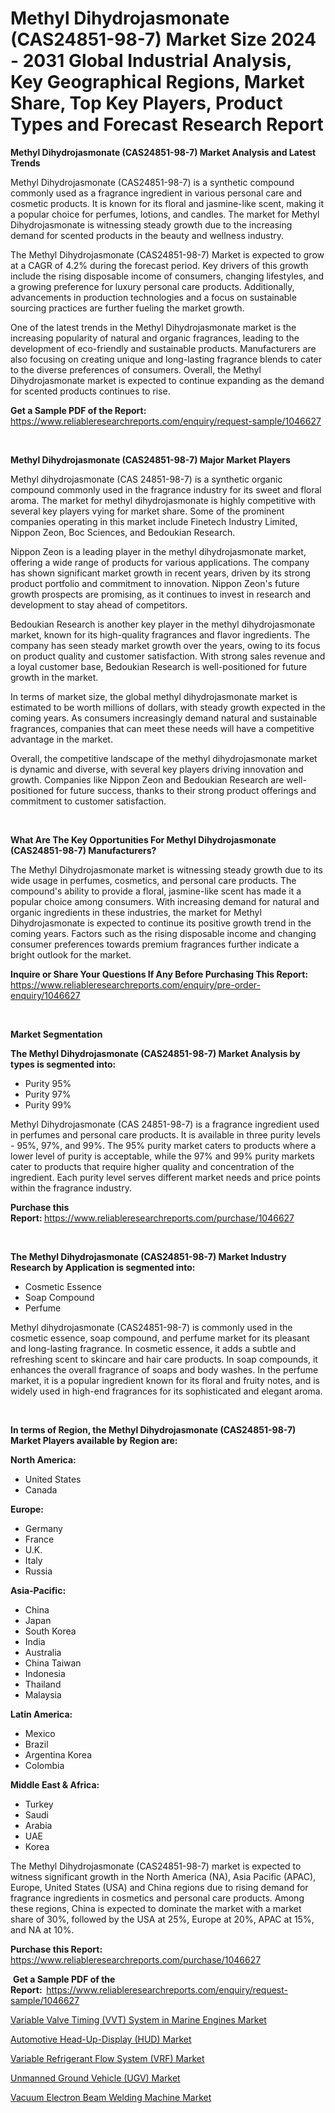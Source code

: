 <p><h1>Methyl Dihydrojasmonate (CAS24851-98-7) Market Size 2024 - 2031 Global Industrial Analysis, Key Geographical Regions, Market Share, Top Key Players, Product Types and Forecast Research Report</h1></p><p><strong>Methyl Dihydrojasmonate (CAS24851-98-7) Market Analysis and Latest Trends</strong></p>
<p><p>Methyl Dihydrojasmonate (CAS24851-98-7) is a synthetic compound commonly used as a fragrance ingredient in various personal care and cosmetic products. It is known for its floral and jasmine-like scent, making it a popular choice for perfumes, lotions, and candles. The market for Methyl Dihydrojasmonate is witnessing steady growth due to the increasing demand for scented products in the beauty and wellness industry.</p><p>The Methyl Dihydrojasmonate (CAS24851-98-7) Market is expected to grow at a CAGR of 4.2% during the forecast period. Key drivers of this growth include the rising disposable income of consumers, changing lifestyles, and a growing preference for luxury personal care products. Additionally, advancements in production technologies and a focus on sustainable sourcing practices are further fueling the market growth.</p><p>One of the latest trends in the Methyl Dihydrojasmonate market is the increasing popularity of natural and organic fragrances, leading to the development of eco-friendly and sustainable products. Manufacturers are also focusing on creating unique and long-lasting fragrance blends to cater to the diverse preferences of consumers. Overall, the Methyl Dihydrojasmonate market is expected to continue expanding as the demand for scented products continues to rise.</p></p>
<p><strong>Get a Sample PDF of the Report:&nbsp;</strong> <a href="https://www.reliableresearchreports.com/enquiry/request-sample/1046627">https://www.reliableresearchreports.com/enquiry/request-sample/1046627</a></p>
<p>&nbsp;</p>
<p><strong>Methyl Dihydrojasmonate (CAS24851-98-7) Major Market Players</strong></p>
<p><p>Methyl dihydrojasmonate (CAS 24851-98-7) is a synthetic organic compound commonly used in the fragrance industry for its sweet and floral aroma. The market for methyl dihydrojasmonate is highly competitive with several key players vying for market share. Some of the prominent companies operating in this market include Finetech Industry Limited, Nippon Zeon, Boc Sciences, and Bedoukian Research.</p><p>Nippon Zeon is a leading player in the methyl dihydrojasmonate market, offering a wide range of products for various applications. The company has shown significant market growth in recent years, driven by its strong product portfolio and commitment to innovation. Nippon Zeon's future growth prospects are promising, as it continues to invest in research and development to stay ahead of competitors.</p><p>Bedoukian Research is another key player in the methyl dihydrojasmonate market, known for its high-quality fragrances and flavor ingredients. The company has seen steady market growth over the years, owing to its focus on product quality and customer satisfaction. With strong sales revenue and a loyal customer base, Bedoukian Research is well-positioned for future growth in the market.</p><p>In terms of market size, the global methyl dihydrojasmonate market is estimated to be worth millions of dollars, with steady growth expected in the coming years. As consumers increasingly demand natural and sustainable fragrances, companies that can meet these needs will have a competitive advantage in the market.</p><p>Overall, the competitive landscape of the methyl dihydrojasmonate market is dynamic and diverse, with several key players driving innovation and growth. Companies like Nippon Zeon and Bedoukian Research are well-positioned for future success, thanks to their strong product offerings and commitment to customer satisfaction.</p></p>
<p>&nbsp;</p>
<p><strong>What Are The Key Opportunities For Methyl Dihydrojasmonate (CAS24851-98-7) Manufacturers?</strong></p>
<p><p>The Methyl Dihydrojasmonate market is witnessing steady growth due to its wide usage in perfumes, cosmetics, and personal care products. The compound's ability to provide a floral, jasmine-like scent has made it a popular choice among consumers. With increasing demand for natural and organic ingredients in these industries, the market for Methyl Dihydrojasmonate is expected to continue its positive growth trend in the coming years. Factors such as the rising disposable income and changing consumer preferences towards premium fragrances further indicate a bright outlook for the market.</p></p>
<p><strong>Inquire or Share Your Questions If Any Before Purchasing This Report:</strong> <a href="https://www.reliableresearchreports.com/enquiry/pre-order-enquiry/1046627">https://www.reliableresearchreports.com/enquiry/pre-order-enquiry/1046627</a></p>
<p>&nbsp;</p>
<p><strong>Market Segmentation</strong></p>
<p><strong>The Methyl Dihydrojasmonate (CAS24851-98-7) Market Analysis by types is segmented into:</strong></p>
<p><ul><li>Purity 95%</li><li>Purity 97%</li><li>Purity 99%</li></ul></p>
<p><p>Methyl Dihydrojasmonate (CAS 24851-98-7) is a fragrance ingredient used in perfumes and personal care products. It is available in three purity levels - 95%, 97%, and 99%. The 95% purity market caters to products where a lower level of purity is acceptable, while the 97% and 99% purity markets cater to products that require higher quality and concentration of the ingredient. Each purity level serves different market needs and price points within the fragrance industry.</p></p>
<p><strong>Purchase this Report:&nbsp;</strong><a href="https://www.reliableresearchreports.com/purchase/1046627">https://www.reliableresearchreports.com/purchase/1046627</a></p>
<p>&nbsp;</p>
<p><strong>The Methyl Dihydrojasmonate (CAS24851-98-7) Market Industry Research by Application is segmented into:</strong></p>
<p><ul><li>Cosmetic Essence</li><li>Soap Compound</li><li>Perfume</li></ul></p>
<p><p>Methyl dihydrojasmonate (CAS24851-98-7) is commonly used in the cosmetic essence, soap compound, and perfume market for its pleasant and long-lasting fragrance. In cosmetic essence, it adds a subtle and refreshing scent to skincare and hair care products. In soap compounds, it enhances the overall fragrance of soaps and body washes. In the perfume market, it is a popular ingredient known for its floral and fruity notes, and is widely used in high-end fragrances for its sophisticated and elegant aroma.</p></p>
<p>&nbsp;</p>
<p><strong>In terms of Region, the Methyl Dihydrojasmonate (CAS24851-98-7) Market Players available by Region are:</strong></p>
<p>
    <p> <strong> North America: </strong>
        <ul>
            <li>United States</li>
            <li>Canada</li>
        </ul>
        </p> 
    <p> <strong> Europe: </strong>
        <ul>
            <li>Germany</li>
            <li>France</li>
            <li>U.K.</li>
            <li>Italy</li>
            <li>Russia</li>
        </ul>
        </p> 
    <p> <strong> Asia-Pacific: </strong>
        <ul>
            <li>China</li>
            <li>Japan</li>
            <li>South Korea</li>
            <li>India</li>
            <li>Australia</li>
            <li>China Taiwan</li>
            <li>Indonesia</li>
            <li>Thailand</li>
            <li>Malaysia</li>
        </ul>
        </p> 
    <p> <strong> Latin America: </strong>
        <ul>
            <li>Mexico</li>
            <li>Brazil</li>
            <li>Argentina Korea</li>
            <li>Colombia</li>
        </ul>
        </p> 
    <p> <strong> Middle East & Africa: </strong>
        <ul>
            <li>Turkey</li>
            <li>Saudi</li>
            <li>Arabia</li>
            <li>UAE</li>
            <li>Korea</li>
        </ul>
    </p>
    </p>
<p><p>The Methyl Dihydrojasmonate (CAS24851-98-7) market is expected to witness significant growth in the North America (NA), Asia Pacific (APAC), Europe, United States (USA) and China regions due to rising demand for fragrance ingredients in cosmetics and personal care products. Among these regions, China is expected to dominate the market with a market share of 30%, followed by the USA at 25%, Europe at 20%, APAC at 15%, and NA at 10%.</p></p>
<p><strong>Purchase this Report: </strong><a href="https://www.reliableresearchreports.com/purchase/1046627">https://www.reliableresearchreports.com/purchase/1046627</a></p>
<p>&nbsp;<strong>Get a Sample PDF of the Report:&nbsp;&nbsp;</strong><a href="https://www.reliableresearchreports.com/enquiry/request-sample/1046627">https://www.reliableresearchreports.com/enquiry/request-sample/1046627</a></p>
<p><strong></strong></p>
<p><p><a href="https://medium.com/@deniseharvey70/variable-valve-timing-vvt-system-in-marine-engines-market-share-evolution-and-market-growth-6282058a17e5">Variable Valve Timing (VVT) System in Marine Engines Market</a></p><p><a href="https://github.com/bentleemidoriestelle7o/Market-Research-Report-List-1/blob/main/automotive-head-up-display-hud-market.md">Automotive Head-Up-Display (HUD) Market</a></p><p><a href="https://medium.com/@deniseharvey70/variable-refrigerant-flow-system-vrf-market-competitive-analysis-market-trends-and-forecast-to-2612f2c15059">Variable Refrigerant Flow System (VRF) Market</a></p><p><a href="https://github.com/guneycigdem35/Market-Research-Report-List-1/blob/main/unmanned-ground-vehicle-ugv-market.md">Unmanned Ground Vehicle (UGV) Market</a></p><p><a href="https://medium.com/@anamariaagolli86/analyzing-vacuum-electron-beam-welding-machine-market-global-industry-perspective-and-forecast-59b4d60257ab">Vacuum Electron Beam Welding Machine Market</a></p></p>
